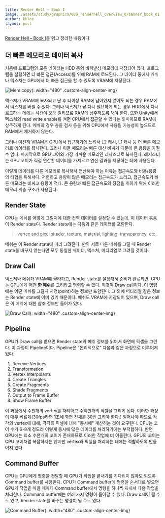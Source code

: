 ```yaml
---
title: Render Hell – Book I
image: /assets/study/graphics/000_renderhell_overview_0/banner_book_01.jpg
author: khlee
layout: post
---
```


[Render Hell – Book I](https://simonschreibt.de/gat/renderhell-book1/)을 읽고 정리한 내용이다.

## 더 빠른 메모리로 데이터 복사

처음에 프로그램의 모든 데이터는 HDD 등의 비휘발성 메모리에 저장되어 있다. 프로그램을 실행하면 더 빠른 접근(Access)를 위해 RAM에 로드된다. 그 데이터 중에서 메쉬나 텍스쳐는 GPU에서 더 빠른 접근을 할 수 있도록 VRAM에 저장된다.

![Mem copy]({{site.baseurl}}/assets/study/graphics/000_renderhell_overview_0/mem_copy.png){: width="480" .custom-align-center-img}

텍스쳐가 VRAM에 복사되고 난 후 더이상 RAM에 남아있지 않아도 되는 경우 RAM에서 텍스쳐를 버릴 수 있다. 그러나 텍스쳐가 곧 다시 필요하게 되는 경우 HDD에서 다시 로드하는 데에는 시간이 오래 걸리므로 RAM에 상주하도록 해야 한다. 또한 Unity에서 텍스쳐의 read write enable를 켜면 CPU에서 접근할 수 있다는 의미이므로 RAM에 상주하게 된다. 메쉬의 경우 충돌 검사 등을 위해 CPU에서 사용될 가능성이 높으므로 RAM에서 제거하지 않는다.

그러나 여전히 VRAM은 GPU에서 접근하기에 느려서 L2 캐시, L1 캐시 등 더 빠른 메모리로 데이터를 복사한다. 그러나 이들 메모리는 빠른 대신 비싸기 때문에 큰 용량을 가질 수 없다. 마지막으로 GPU 코어와 가장 가까운 메모리인 레지스터로 복사된다. 레지스터는 GPU 코어가 직접 연산할 데이터를 가져오고 연산 결과를 저장하는 데에 사용된다.

이렇게 데이터를 다른 메모리로 복사해서 연산해야 하는 이유는 접근속도와 비용/용량의 타협을 위해서다. 저렴하고 용량이 많은 메모리는 접근속도가 느리고, 접근속도가 빠른 메모리는 비싸고 용량이 적다. 큰 용량과 빠른 접근속도의 장점을 취하기 위해 이러한 메모리 계층 구조가 사용된다.

## Render State

CPU는 메쉬를 어떻게 그릴지에 대한 전역 데이터를 설정할 수 있는데, 이 데이터 묶음이 Render state다. Render state에는 다음과 같은 데이터를 포함한다.

> vertex and pixel shader, texture, material, lighting, transparency, etc.

메쉬는 이 Render state에 따라 그려진다. 만약 서로 다른 메쉬를 그릴 때 Render state를 바꾸지 않는다면 모두 동일한 쉐이더, 텍스쳐, 머티리얼로 그려질 것이다.

## Draw Call

텍스쳐와 메쉬가 VRAM에 올라가고, Render state를 설정해서 준비가 완료되면, CPU는 GPU에게 어떤 **한 메쉬**를 그리라고 명령할 수 있다. 이것이 Draw call이다. 이 명령에는 어떤 메쉬를 그릴지 지정(point)하는 정보만 포함된다. 그 외에 머티리얼 같은 정보는 Render state에 이미 있기 때문이다. 메쉬도 VRAM에 저장되어 있으며, Draw call은 이 메쉬에 대한 참조 정보만 들어가 있다.

![Draw Call]({{site.baseurl}}/assets/study/graphics/000_renderhell_overview_0/draw_call.png){: width="480" .custom-align-center-img}

## Pipeline

GPU가 Draw call을 받으면 Render state와 메쉬 정보를 읽어서 화면에 픽셀을 그린다. 이 과정이 Pipeline이다. Pipeline은 "논리적으로" 다음과 같은 과정으로 이루어져 있다.

1. Receive Vertices
2. Transformation
3. Vertex Interpolants
4. Create Triangles
5. Create Fragments
6. Shade Fragments
7. Output to Frame Buffer
8. Show Frame Buffer

이 과정에서 수천개의 vertex를 처리하고 수백만개의 픽셀을 그리게 된다. 이러한 과정이 매우 빠르게(30fps라면 1초에 화면 전체를 30번 그려야 한다.) 일어나야 하므로 각각의 vertex에 대해, 각각의 픽셀에 대해 "동시에" 계산하는 것이 요구된다. CPU는 코어 수가 6-8개 정도라 이렇게 동시에 많은 데이터를 처리하기에는 부적합하다. 반면 GPU에는 최소 수천개의 코어가 존재하므로 이러한 작업에 더 어울린다. GPU의 코어는 CPU 코어처럼 복잡하지는 않지만 vertex와 픽셀을 처리하는 데에는 적합하도록 만들어져 있다.

## Command Buffer

CPU는 GPU에게 명령을 전달할 때 GPU가 작업을 끝내기를 기다리지 않아도 되도록 Command buffer를 사용한다. CPU가 Command buffer에 명령을 순서대로 넣으면 GPU가 작업을 마칠 때마다 Command buffer에서 명령을 하나씩 꺼내서 다음 작업을 처리한다. Command buffer에는 여러 가지 명령이 들어갈 수 있다. Draw call이 될 수도 있고, Render state를 바꾸는 명령이 될 수도 있다.

![Command Buffer]({{site.baseurl}}/assets/study/graphics/000_renderhell_overview_0/command_buffer.png){: width="480" .custom-align-center-img}
